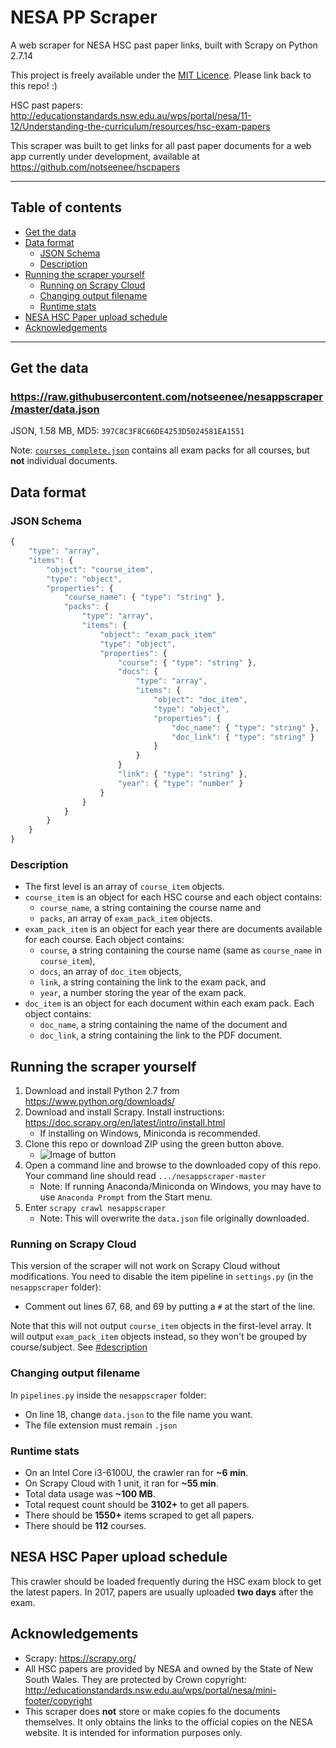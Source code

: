 # NESA PP Scraper
A web scraper for NESA HSC past paper links, built with Scrapy on Python 2.7.14

This project is freely available under the [MIT Licence](https://github.com/notseenee/nesappscraper/blob/master/LICENSE).
Please link back to this repo! :)

HSC past papers: http://educationstandards.nsw.edu.au/wps/portal/nesa/11-12/Understanding-the-curriculum/resources/hsc-exam-papers

This scraper was built to get links for all past paper documents for a web app
currently under development, available at https://github.com/notseenee/hscpapers

---

## Table of contents
* [Get the data](#get-the-data)
* [Data format](#data-format)
    * [JSON Schema](#json-schema)
    * [Description](#description)
* [Running the scraper yourself](#running-the-scraper-yourself)
    * [Running on Scrapy Cloud](#running-on-scrapy-cloud)
    * [Changing output filename](#changing-output-filename)
    * [Runtime stats](#runtime-stats)
* [NESA HSC Paper upload schedule](#nesa-hsc-paper-upload-schedule)
* [Acknowledgements](#acknowledgements)

---
## Get the data
### https://raw.githubusercontent.com/notseenee/nesappscraper/master/data.json
JSON, 1.58 MB, MD5: `397C8C3F8C66DE4253D5024581EA1551`

Note: [`courses_complete.json`](https://raw.githubusercontent.com/notseenee/nesappscraper/master/data.json) contains all exam packs for all courses, but
**not** individual documents.

## Data format
### JSON Schema
```javascript
{
    "type": "array",
    "items": {
        "object": "course_item",
        "type": "object",
        "properties": {
            "course_name": { "type": "string" },
            "packs": {
                "type": "array",
                "items": {
                    "object": "exam_pack_item"
                    "type": "object",
                    "properties": {
                        "course": { "type": "string" },
                        "docs": {
                            "type": "array",
                            "items": {
                                "object": "doc_item",
                                "type": "object",
                                "properties": { 
                                    "doc_name": { "type": "string" },
                                    "doc_link": { "type": "string" }
                                }
                            }
                        }
                        "link": { "type": "string" },
                        "year": { "type": "number" }
                    }
                }
            }
        }
    }
}
```
### Description
* The first level is an array of `course_item` objects.
* `course_item` is an object for each HSC course and each object contains:
    * `course_name`, a string containing the course name and
    * `packs`, an array of `exam_pack_item` objects.
* `exam_pack_item` is an object for each year there are documents available for
  each course. Each object contains:
    * `course`, a string containing the course name (same as `course_name` in
      `course_item`),
    * `docs`, an array of `doc_item` objects,
    * `link`, a string containing the link to the exam pack, and
    * `year`, a number storing the year of the exam pack.
* `doc_item` is an object for each document within each exam pack. Each object
  contains:
    * `doc_name`, a string containing the name of the document and
    * `doc_link`, a string containing the link to the PDF document.

## Running the scraper yourself
1. Download and install Python 2.7 from https://www.python.org/downloads/
2. Download and install Scrapy. Install instructions:
   https://doc.scrapy.org/en/latest/intro/install.html
    * If installing on Windows, Miniconda is recommended.
3. Clone this repo or download ZIP using the green button above.
    * ![Image of button](https://i.imgur.com/HEa7joN.png)
4. Open a command line and browse to the downloaded copy of this repo.
   Your command line should read `.../nesappscraper-master`
    * Note: If running Anaconda/Miniconda on Windows, you may have to use
      `Anaconda Prompt` from the Start menu.
5. Enter `scrapy crawl nesappscraper`
    * Note: This will overwrite the `data.json` file originally downloaded.

### Running on Scrapy Cloud
This version of the scraper will not work on Scrapy Cloud without modifications.
You need to disable the item pipeline in `settings.py`
(in the `nesappscraper` folder):

* Comment out lines 67, 68, and 69 by putting a `#` at the start of the line.

Note that this will not output `course_item` objects in the first-level array.
It will output `exam_pack_item` objects instead, so they won't be grouped by
course/subject. See [#description](#description)

### Changing output filename
In `pipelines.py` inside the `nesappscraper` folder:

* On line 18, change `data.json` to the file name you want.
* The file extension must remain `.json`

### Runtime stats
* On an Intel Core i3-6100U, the crawler ran for **~6 min**.
* On Scrapy Cloud with 1 unit, it ran for **~55 min**.
* Total data usage was **~100 MB**.
* Total request count should be **3102+** to get all papers.
* There should be **1550+** items scraped to get all papers.
* There should be **112** courses.

## NESA HSC Paper upload schedule
This crawler should be loaded frequently during the HSC exam block to get the
latest papers. In 2017, papers are usually uploaded **two days** after the exam.

## Acknowledgements
* Scrapy: https://scrapy.org/
* All HSC papers are provided by NESA and owned by the State of New South Wales.
  They are protected by Crown copyright:
  http://educationstandards.nsw.edu.au/wps/portal/nesa/mini-footer/copyright
* This scraper does **not** store or make copies fo the documents themselves.
  It only obtains the links to the official copies on the NESA website.
  It is intended for information purposes only.
